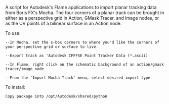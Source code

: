 A script for Autodesk's Flame applications to import planar tracking data from Boris FX's Mocha. 
The four corners of a planar track can be brought in either as a perspective grid in Action, GMask Tracer, 
and Image nodes, or as the UV points of a bilinear surface in an Action node.

To use:
    
    --In Mocha, set the s-box corners to where you'd like the corners of your perspective grid or surface to live.

    --Export track as 'Autodesk IFFFSE Point Tracker Data (*.ascii)

    --In Flame, right click on the schematic background of an action/gmask tracer/image node

    --From the 'Import Mocha Track' menu, select desired import type

To install:

    Copy package into /opt/Autodesk/shared/python
